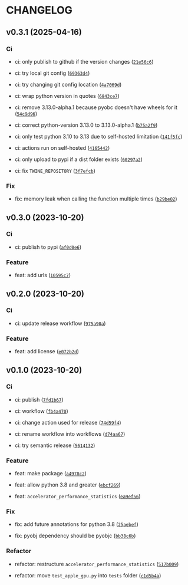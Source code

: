 # CHANGELOG



## v0.3.1 (2025-04-16)

### Ci

* ci: only publish to github if the version changes ([`21e56c6`](https://github.com/cemlyn007/apple-gpu/commit/21e56c63b678076185c7d03a176619d0476821b2))

* ci: try local git config ([`69363d4`](https://github.com/cemlyn007/apple-gpu/commit/69363d426e5765c48868d7203f055f48b64a5dec))

* ci: try changing git config location ([`4a7069d`](https://github.com/cemlyn007/apple-gpu/commit/4a7069d86536519f0ce5f9377e3a3e200b5119d8))

* ci: wrap python version in quotes ([`6843ce7`](https://github.com/cemlyn007/apple-gpu/commit/6843ce7c55ebd4b5edd8004293d022dc0a97469b))

* ci: remove 3.13.0-alpha.1 because pyobc doesn&#39;t have wheels for it ([`54c9d96`](https://github.com/cemlyn007/apple-gpu/commit/54c9d966b0d507aa2da2b8ffbfab57c691184154))

* ci: correct python-version 3.13.0 to 3.13.0-alpha.1 ([`b75a2f9`](https://github.com/cemlyn007/apple-gpu/commit/b75a2f94219813d4807a8eb4b14dbd0aedf631c1))

* ci: only test python 3.10 to 3.13 due to self-hosted limitation ([`141f5fc`](https://github.com/cemlyn007/apple-gpu/commit/141f5fc174f3cf306ea5e8d068388bfd9675b964))

* ci: actions run on self-hosted ([`4165442`](https://github.com/cemlyn007/apple-gpu/commit/41654425d35d3f9e37d559915d13923984ebaf69))

* ci: only upload to pypi if a dist folder exists ([`60297a2`](https://github.com/cemlyn007/apple-gpu/commit/60297a2df611246efc6469f94712bce723fbdb43))

* ci: fix `TWINE_REPOSITORY` ([`3f7efcb`](https://github.com/cemlyn007/apple-gpu/commit/3f7efcbfdfc1cf25c505e62dfa9fee1a91c7d3d4))

### Fix

* fix: memory leak when calling the function multiple times ([`b29be02`](https://github.com/cemlyn007/apple-gpu/commit/b29be027d370b9e9f96798f9a3444bba71c82e01))


## v0.3.0 (2023-10-20)

### Ci

* ci: publish to pypi ([`af0d0e6`](https://github.com/cemlyn007/apple-gpu/commit/af0d0e6ee7168dfa7625bcf4e26aea29442d0dd5))

### Feature

* feat: add urls ([`10595c7`](https://github.com/cemlyn007/apple-gpu/commit/10595c70006497822c67e82071c5b53012cb7d8f))


## v0.2.0 (2023-10-20)

### Ci

* ci: update release workflow ([`975a90a`](https://github.com/cemlyn007/apple-gpu/commit/975a90af4f959ecc3f96f06a0f14bae88e32b7d5))

### Feature

* feat: add license ([`e072b2d`](https://github.com/cemlyn007/apple-gpu/commit/e072b2d2f481cd3182a387354a369ac27a3eb034))


## v0.1.0 (2023-10-20)

### Ci

* ci: publish ([`7fd1b67`](https://github.com/cemlyn007/apple-gpu/commit/7fd1b6737e3e17243f05997d5b596333cbd3f392))

* ci: workflow ([`fb4a470`](https://github.com/cemlyn007/apple-gpu/commit/fb4a470937903de23de40fbedbad920764e951b7))

* ci: change action used for release ([`74d59f4`](https://github.com/cemlyn007/apple-gpu/commit/74d59f4339fe580d48d8647e0d20ca542161b730))

* ci: rename workflow into workflows ([`d74aa67`](https://github.com/cemlyn007/apple-gpu/commit/d74aa678d5d52d1ff48d83a872d5df211aac8f96))

* ci: try semantic release ([`5614132`](https://github.com/cemlyn007/apple-gpu/commit/5614132b3c6b1b9e076132ed99cf2ea335f9eb95))

### Feature

* feat: make package ([`a4978c2`](https://github.com/cemlyn007/apple-gpu/commit/a4978c2c10f227037753e2317e849a21195ca121))

* feat: allow python 3.8 and greater ([`ebcf269`](https://github.com/cemlyn007/apple-gpu/commit/ebcf2695d7e9de870b6bcc15e16ece320a32f379))

* feat: `accelerator_performance_statistics` ([`ea9ef56`](https://github.com/cemlyn007/apple-gpu/commit/ea9ef56686a1a5fb3f0abf41077a9f39735a744d))

### Fix

* fix: add future annotations for python 3.8 ([`25aebef`](https://github.com/cemlyn007/apple-gpu/commit/25aebefe1f4e4da7b29bd77497c673deef483984))

* fix: pyobj dependency should be pyobjc ([`bb38c6b`](https://github.com/cemlyn007/apple-gpu/commit/bb38c6b95bfd16256f1d3397dda8a45e66280d8d))

### Refactor

* refactor: restructure `accelerator_performance_statistics` ([`517b009`](https://github.com/cemlyn007/apple-gpu/commit/517b009573e8888fc9388aabc240c9aefa761634))

* refactor: move `test_apple_gpu.py` into `tests` folder ([`c1d5b4a`](https://github.com/cemlyn007/apple-gpu/commit/c1d5b4ac77b69830a00932bf2a26dd37e3b2aa90))
